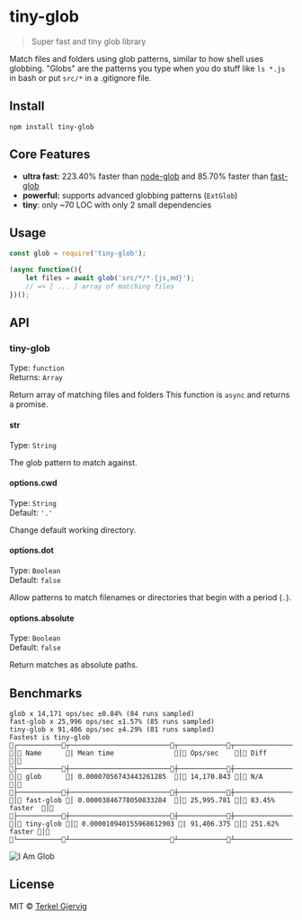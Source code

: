 # tiny-glob

> Super fast and tiny glob library

Match files and folders using glob patterns, similar to how shell uses globbing.
"Globs" are the patterns you type when you do stuff like `ls *.js` in bash or put `src/*` in a .gitignore file.

## Install

```
npm install tiny-glob
```


## Core Features

- **ultra fast:** 223.40% faster than [node-glob](https://github.com/isaacs/node-glob) and 85.70% faster than [fast-glob](https://github.com/mrmlnc/fast-glob)
- **powerful:** supports advanced globbing patterns (`ExtGlob`)
- **tiny**: only ~70 LOC with only 2 small dependencies 


## Usage

```js
const glob = require('tiny-glob');

(async function(){
    let files = await glob('src/*/*.{js,md}');
    // => [ ... ] array of matching files
})();
```


## API


### tiny-glob

Type: `function`<br>
Returns: `Array`

Return array of matching files and folders
This function is `async` and returns a promise.

#### str

Type: `String`

The glob pattern to match against.

#### options.cwd

Type: `String`<br>
Default: `'.'`

Change default working directory.

#### options.dot

Type: `Boolean`<br>
Default: `false`

Allow patterns to match filenames or directories that begin with a period (`.`).

#### options.absolute

Type: `Boolean`<br>
Default: `false`

Return matches as absolute paths.

## Benchmarks

```
glob x 14,171 ops/sec ±0.84% (84 runs sampled)
fast-glob x 25,996 ops/sec ±1.57% (85 runs sampled)
tiny-glob x 91,406 ops/sec ±4.29% (81 runs sampled)
Fastest is tiny-glob
┌───────────┬─────────────────────────┬────────────┬────────────────┐
│ Name      | Mean time               │ Ops/sec    │ Diff           │
├───────────┼─────────────────────────┼────────────┼────────────────┤
│ glob      | 0.00007056743443261285  │ 14,170.843 │ N/A            │
├───────────┼─────────────────────────┼────────────┼────────────────┤
│ fast-glob │ 0.00003846778050833284  │ 25,995.781 │ 83.45% faster  │
├───────────┼─────────────────────────┼────────────┼────────────────┤
│ tiny-glob │ 0.000010940155968612903 | 91,406.375 │ 251.62% faster │
└───────────┴─────────────────────────┴────────────┴────────────────┘
```

![I Am Glob](https://78.media.tumblr.com/3d4fc779600921f3c1e673181d78187e/tumblr_niltfqGoJt1qa0n48o1_500.gif) 

## License

MIT © [Terkel Gjervig](https://terkel.com)

